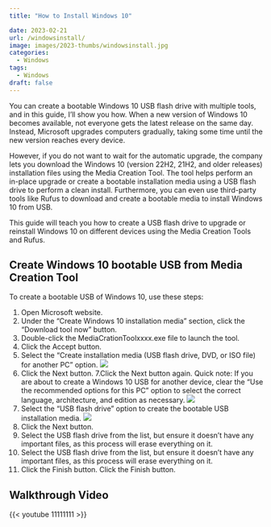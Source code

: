 ```yaml
---
title: "How to Install Windows 10"

date: 2023-02-21
url: /windowsinstall/
image: images/2023-thumbs/windowsinstall.jpg
categories:
  - Windows
tags:
  - Windows
draft: false
---
```

You can create a bootable Windows 10 USB flash drive with multiple tools, and in this guide, I’ll show you how. When a new version of Windows 10 becomes available, not everyone gets the latest release on the same day. Instead, Microsoft upgrades computers gradually, taking some time until the new version reaches every device.

However, if you do not want to wait for the automatic upgrade, the company lets you download the Windows 10 (version 22H2, 21H2, and older releases) installation files using the Media Creation Tool. The tool helps perform an in-place upgrade or create a bootable installation media using a USB flash drive to perform a clean install. Furthermore, you can even use third-party tools like Rufus to download and create a bootable media to install Windows 10 from USB.

This guide will teach you how to create a USB flash drive to upgrade or reinstall Windows 10 on different devices using the Media Creation Tools and Rufus.

## Create Windows 10 bootable USB from Media Creation Tool
To create a bootable USB of Windows 10, use these steps:
1. Open Microsoft website.
2. Under the “Create Windows 10 installation media” section, click the “Download tool now” button.
3. Double-click the MediaCrationToolxxxx.exe file to launch the tool.
4. Click the Accept button.
5. Select the “Create installation media (USB flash drive, DVD, or ISO file) for another PC” option.
![](https://i0.wp.com/pureinfotech.com/wp-content/uploads/2015/08/media-cration-tool-usb-other-pc_.jpg)
6. Click the Next button.
7.Click the Next button again.
Quick note: If you are about to create a Windows 10 USB for another device, clear the “Use the recommended options for this PC” option to select the correct language, architecture, and edition as necessary.
![](https://i0.wp.com/pureinfotech.com/wp-content/uploads/2015/08/mct-language-32-64-edtion_.jpg)
8. Select the “USB flash drive” option to create the bootable USB installation media.
![](https://i0.wp.com/pureinfotech.com/wp-content/uploads/2015/08/usb-media-creation-tool-windows-10_2020.jpg)
9. Click the Next button.
10. Select the USB flash drive from the list, but ensure it doesn’t have any important files, as this process will erase everything on it.
11. Select the USB flash drive from the list, but ensure it doesn’t have any important files, as this process will erase everything on it.
12. Click the Finish button.
Click the Finish button.

<!--more-->



## Walkthrough Video

{{< youtube 11111111 >}}

